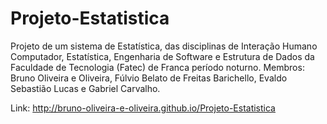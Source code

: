 # Projeto-Estatistica
Projeto de um sistema de Estatística, das disciplinas de Interação Humano Computador, Estatística, Engenharia de Software e Estrutura de Dados da Faculdade de Tecnologia (Fatec) de Franca período noturno. Membros: Bruno Oliveira e Oliveira, Fúlvio Belato de Freitas Barichello, Evaldo Sebastião Lucas e Gabriel Carvalho.

Link: http://bruno-oliveira-e-oliveira.github.io/Projeto-Estatistica
